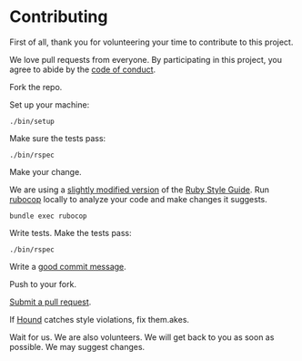 # Contributing

First of all, thank you for volunteering your time to contribute to this project.

We love pull requests from everyone. By participating in this project, you agree
to abide by the [code of conduct].

[code of conduct]: CODE_OF_CONDUCT.md

Fork the repo.

Set up your machine:

    ./bin/setup

Make sure the tests pass:

    ./bin/rspec

Make your change.

We are using a [slightly modified version] of the [Ruby Style Guide]. Run
[rubocop] locally to analyze your code and make changes it suggests.

    bundle exec rubocop

[slightly modified version]: https://github.com/PuzzledPint/puzzledpint.com/blob/master/.rubocop.yml
[Ruby Style Guide]: https://github.com/bbatsov/ruby-style-guide
[rubocop]: https://github.com/bbatsov/rubocop

Write tests.  Make the tests pass:

[style]: https://github.com/thoughtbot/guides/tree/master/style

    ./bin/rspec

Write a [good commit message][commit].

Push to your fork.

[Submit a pull request][pr].

[commit]: http://tbaggery.com/2008/04/19/a-note-about-git-commit-messages.html
[pr]: https://github.com/PuzzledPint/puzzledpint.com/compare/

If [Hound] catches style violations, fix them.akes.

[hound]: https://houndci.com

Wait for us.  We are also volunteers. We will get back to you as soon as possible.
We may suggest changes.
